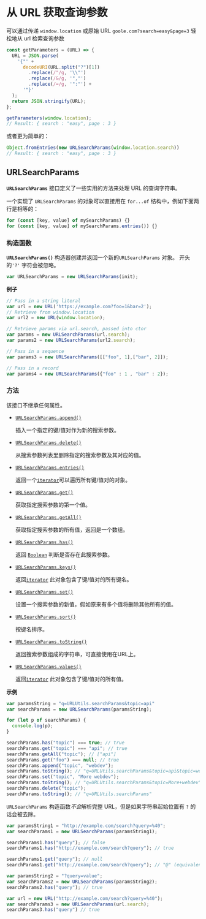 # 从 URL 获取查询参数

可以通过传递 `window.location` 或原始 URL `goole.com?search=easy&page=3` 轻松地从 url 检索查询参数

```js
const getParameters = (URL) => {
  URL = JSON.parse(
    '{"' +
      decodeURI(URL.split("?")[1])
        .replace(/"/g, '\\"')
        .replace(/&/g, '","')
        .replace(/=/g, '":"') +
      '"}'
  );
  return JSON.stringify(URL);
};

getParameters(window.location);
// Result: { search : "easy", page : 3 }
```

或者更为简单的：

```js
Object.fromEntries(new URLSearchParams(window.location.search))
// Result: { search : "easy", page : 3 }
```

## URLSearchParams

**`URLSearchParams`** 接口定义了一些实用的方法来处理 URL 的查询字符串。

一个实现了 `URLSearchParams` 的对象可以直接用在 `for...of` 结构中，例如下面两行是相等的：

```js
for (const [key, value] of mySearchParams) {}
for (const [key, value] of mySearchParams.entries()) {}
```

### 构造函数

**`URLSearchParams()`** 构造器创建并返回一个新的`URLSearchParams` 对象。 开头的`'?'` 字符会被忽略。

```js
var URLSearchParams = new URLSearchParams(init);
```

**例子**

```js
// Pass in a string literal
var url = new URL('https://example.com?foo=1&bar=2');
// Retrieve from window.location
var url2 = new URL(window.location);

// Retrieve params via url.search, passed into ctor
var params = new URLSearchParams(url.search);
var params2 = new URLSearchParams(url2.search);

// Pass in a sequence
var params3 = new URLSearchParams([["foo", 1],["bar", 2]]);

// Pass in a record
var params4 = new URLSearchParams({"foo" : 1 , "bar" : 2});
```

### 方法

该接口不继承任何属性。

- [`URLSearchParams.append()`](https://developer.mozilla.org/zh-CN/docs/Web/API/URLSearchParams/append)

   插入一个指定的键/值对作为新的搜索参数。

- [`URLSearchParams.delete()`](https://developer.mozilla.org/zh-CN/docs/Web/API/URLSearchParams/delete)

   从搜索参数列表里删除指定的搜索参数及其对应的值。

- [`URLSearchParams.entries()`](https://developer.mozilla.org/zh-CN/docs/Web/API/URLSearchParams/entries)

   返回一个[`iterator`](https://developer.mozilla.org/zh-CN/docs/Web/JavaScript/Reference/Iteration_protocols)可以遍历所有键/值对的对象。

- [`URLSearchParams.get()`](https://developer.mozilla.org/zh-CN/docs/Web/API/URLSearchParams/get)

   获取指定搜索参数的第一个值。

- [`URLSearchParams.getAll()`](https://developer.mozilla.org/zh-CN/docs/Web/API/URLSearchParams/getAll)

   获取指定搜索参数的所有值，返回是一个数组。

- [`URLSearchParams.has()`](https://developer.mozilla.org/zh-CN/docs/Web/API/URLSearchParams/has)

   返回 [`Boolean`](https://developer.mozilla.org/zh-CN/docs/Web/JavaScript/Reference/Global_Objects/Boolean) 判断是否存在此搜索参数。

- [`URLSearchParams.keys()`](https://developer.mozilla.org/zh-CN/docs/Web/API/URLSearchParams/keys)

  返回[`iterator`](https://developer.mozilla.org/zh-CN/docs/Web/JavaScript/Reference/Iteration_protocols) 此对象包含了键/值对的所有键名。

- [`URLSearchParams.set()`](https://developer.mozilla.org/zh-CN/docs/Web/API/URLSearchParams/set)

   设置一个搜索参数的新值，假如原来有多个值将删除其他所有的值。

- [`URLSearchParams.sort()`](https://developer.mozilla.org/zh-CN/docs/Web/API/URLSearchParams/sort)

   按键名排序。

- [`URLSearchParams.toString()`](https://developer.mozilla.org/zh-CN/docs/Web/API/URLSearchParams/toString)

   返回搜索参数组成的字符串，可直接使用在URL上。

- [`URLSearchParams.values()`](https://developer.mozilla.org/zh-CN/docs/Web/API/URLSearchParams/values)

   返回[`iterator`](https://developer.mozilla.org/zh-CN/docs/Web/JavaScript/Reference/Iteration_protocols) 此对象包含了键/值对的所有值。

**示例**

```js
var paramsString = "q=URLUtils.searchParams&topic=api"
var searchParams = new URLSearchParams(paramsString);

for (let p of searchParams) {
  console.log(p);
}

searchParams.has("topic") === true; // true
searchParams.get("topic") === "api"; // true
searchParams.getAll("topic"); // ["api"]
searchParams.get("foo") === null; // true
searchParams.append("topic", "webdev");
searchParams.toString(); // "q=URLUtils.searchParams&topic=api&topic=webdev"
searchParams.set("topic", "More webdev");
searchParams.toString(); // "q=URLUtils.searchParams&topic=More+webdev"
searchParams.delete("topic");
searchParams.toString(); // "q=URLUtils.searchParams"
```

`URLSearchParams` 构造函数*不会*解析完整 URL，但是如果字符串起始位置有 `?` 的话会被去除。

```js
var paramsString1 = "http://example.com/search?query=%40";
var searchParams1 = new URLSearchParams(paramsString1);

searchParams1.has("query"); // false
searchParams1.has("http://example.com/search?query"); // true

searchParams1.get("query"); // null
searchParams1.get("http://example.com/search?query"); // "@" (equivalent to decodeURIComponent('%40'))

var paramsString2 = "?query=value";
var searchParams2 = new URLSearchParams(paramsString2);
searchParams2.has("query"); // true

var url = new URL("http://example.com/search?query=%40");
var searchParams3 = new URLSearchParams(url.search);
searchParams3.has("query") // true
```

